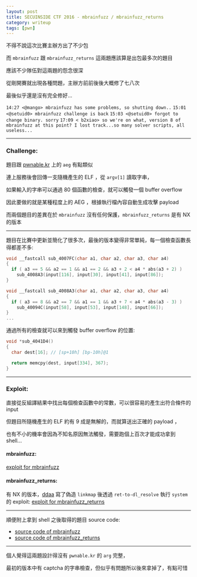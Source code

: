 ```yaml
---
layout: post
title: SECUINSIDE CTF 2016 - mbrainfuzz / mbrainfuzz_returns
category: writeup
tags: [pwn]
---
```


不得不說這次比賽主辦方出了不少包

而 `mbrainfuzz` 跟 `mbrainfuzz_returns` 這兩題應該算是出包最多次的題目

應該不少隊伍對這兩題的怨念很深

從剛開賽就出現各種問題，主辦方前前後後大概修了七八次

最後似乎還是沒有完全修好...


`14:27 <@mango> mbrainfuzz has some problems, so shutting down..`
`15:01 <@setuid0> mbrainfuzz challenge is back`
`15:03 <@setuid0> forgot to change binary. sorry`
`17:09 < b2xiao> so we're on what, version 8 of mbrainfuzz at this point? I lost track...so many solver scripts, all useless...`

<!--more-->

---

### Challenge:

題目跟 [pwnable.kr](http://pwnable.kr/) 上的 `aeg` 有點類似

連上服務後會回傳一支隨機產生的 ELF ，從 `argv[1]` 讀取字串，

如果輸入的字串可以通過 80 個函數的檢查，就可以觸發一個 buffer overflow

因此要做的就是某種程度上的 AEG ，根據執行檔內容自動生成攻擊 payload

而兩個題目的差異在於 `mbrainfuzz` 沒有任何保護，`mbrainfuzz_returns` 是有 NX 的版本

---

題目在比賽中更新並簡化了很多次，最後的版本變得非常單純，每一個檢查函數長得都差不多:

```c
void __fastcall sub_4007FC(char a1, char a2, char a3, char a4)
{
  if ( a3 == 5 && a2 == 1 && a1 == 2 && a3 + 2 < a4 * abs(a3 + 2) )
    sub_4008A3(input[116], input[30], input[41], input[86]);
}

void __fastcall sub_4008A3(char a1, char a2, char a3, char a4)
{
  if ( a3 == 8 && a2 == 7 && a1 == 1 && a3 + 7 < a4 * abs(a3 - 3) )
    sub_40094C(input[58], input[53], input[148], input[66]);
}
...

```

通過所有的檢查就可以來到觸發 buffer overflow 的位置:

```c
void *sub_4041D4()
{
  char dest[16]; // [sp+10h] [bp-10h]@1

  return memcpy(dest, input[334], 367);
}
```

---

### Exploit:

直接從反組譯結果中找出每個檢查函數中的常數，可以很容易的產生出符合條件的 input

但題目所隨機產生的 ELF 約有 9 成是無解的，而就算送出正確的 payload ，

也有不小的機率會因為不知名原因無法觸發，需要跑個上百次才能成功拿到 shell...

#### mbrainfuzz:
[exploit for mbrainfuzz](https://gist.github.com/L4ys/73245e525433df23d599155ad7d3a806)

#### mbrainfuzz_returns:
有 NX 的版本，[ddaa](http://ddaa.tw/) 寫了偽造 `linkmap` 後透過 `ret-to-dl_resolve` 執行 `system` 的 exploit:
[exploit for mbrainfuzz_returns](https://gist.github.com/L4ys/660ad558fa0208e3d60d959394e0a6c6)

---

順便附上拿到 shell 之後取得的題目 source code:

- [source code of mbrainfuzz](https://gist.github.com/L4ys/5615ccaee3517ae9fafdd2209b77ca52)
- [source code of mbrainfuzz_returns](https://gist.github.com/L4ys/fc19a64dbf30324af78760cb9efed7e6)

---

個人覺得這兩題設計得沒有 `pwnable.kr` 的 `arg` 完整，

最初的版本中有 captcha 的字串檢查，但似乎有問題所以後來拿掉了，有點可惜




